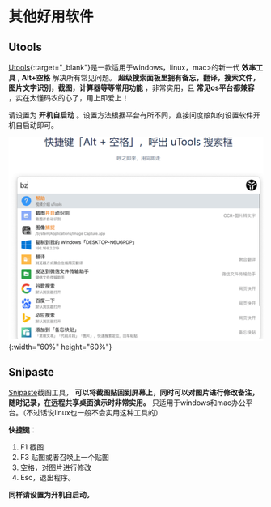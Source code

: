 # 其他好用软件

## Utools

[Utools](https://www.u.tools/){:target="_blank"}是一款适用于windows，linux，mac>的新一代 **效率工具** , **Alt+空格** 解决所有常见问题。 **超级搜索面板里拥有备忘，翻译，搜索文件，图片文字识别，截图，计算器等等常用功能** ，非常实用，且 **常见os平台都兼容** ，实在太懂码农的心了，用上即爱上！

请设置为 **开机自启动** 。设置方法根据平台有所不同，直接问度娘如何设置软件开机自启动即可。

![Utools](./%E5%85%B6%E4%BB%96%E5%A5%BD%E7%94%A8%E8%BD%AF%E4%BB%B6.assets/Utools.png){:width="60%" height="60%"}

## Snipaste

[Snipaste](https://www.snipaste.com/)截图工具， **可以将截图贴回到屏幕上，同时可以对图片进行修改备注，随时记录，在远程共享桌面演示时非常实用。** 只适用于windows和mac办公平台。（不过话说linux也一般不会实用这种工具的）

**快捷键**：

1. F1 截图
2. F3 贴图或者召唤上一个贴图
3. 空格，对图片进行修改
4. Esc，退出程序。

**同样请设置为开机自启动。**

